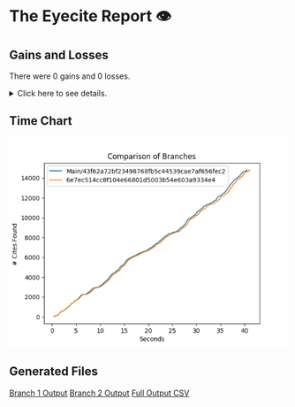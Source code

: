 # The Eyecite Report :eye:



Gains and Losses
---------
There were 0 gains and 0 losses.

<details>
<summary>Click here to see details.</summary>

|     id     |  Gain  |  Loss  |
| ---------- | ------ | ------ |


</details>



Time Chart
---------

![image](https://raw.githubusercontent.com/freelawproject/eyecite/artifacts/207/results/chart.png)


Generated Files
---------

[Branch 1 Output](https://raw.githubusercontent.com/freelawproject/eyecite/artifacts/207/results/43f62a72bf23498768fb5c44539cae7af656fec2.json)
[Branch 2 Output](https://raw.githubusercontent.com/freelawproject/eyecite/artifacts/207/results/6e7ec514cc8f104e66801d5003b54e603a9334e4.json)
[Full Output CSV ](https://raw.githubusercontent.com/freelawproject/eyecite/artifacts/207/results/output.csv)
